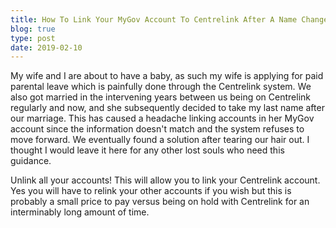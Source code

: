 ```yaml
---
title: How To Link Your MyGov Account To Centrelink After A Name Change
blog: true
type: post
date: 2019-02-10
---
```



My wife and I are about to have a baby, as such my wife is applying for paid parental leave which is painfully done through the Centrelink system. We also got married in the intervening years between us being on Centrelink regularly and now, and she subsequently decided to take my last name after our marriage. This has caused a headache linking accounts in her MyGov account since the information doesn't match and the system refuses to move forward. We eventually found a solution after tearing our hair out. I thought I would leave it here for any other lost souls who need this guidance.

<!--more-->

Unlink all your accounts! This will allow you to link your Centrelink account. Yes you will have to relink your other accounts if you wish but this is probably a small price to pay versus being on hold with Centrelink for an interminably long amount of time.